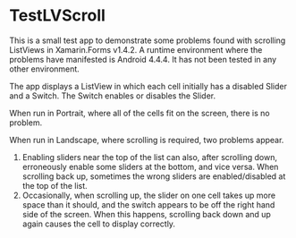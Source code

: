 # TestLVScroll

This is a small test app to demonstrate some problems found with scrolling ListViews in Xamarin.Forms v1.4.2. A runtime environment where the problems have manifested is Android 4.4.4. It has not been tested in any other environment.

The app displays a ListView in which each cell initially has a disabled Slider and a Switch. The Switch enables or disables the Slider.

When run in Portrait, where all of the cells fit on the screen, there is no problem.

When run in Landscape, where scrolling is required, two problems appear.

1. Enabling sliders near the top of the list can also, after scrolling down, erroneously enable some sliders at the bottom, and vice versa. When scrolling back up, sometimes the wrong sliders are enabled/disabled at the top of the list.
2. Occasionally, when scrolling up, the slider on one cell takes up more space than it should, and the switch appears to be off the right hand side of the screen. When this happens, scrolling back down and up again causes the cell to display correctly.     